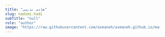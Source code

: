 ```yaml
--- 
title: "هادی ندیمی" 
slug: nadimi.hadi 
subTitle: "null" 
role: "author" 
image: "https://raw.githubusercontent.com/asmaneh/asmaneh.github.io/master/assets/img/authors/nadimi.hadi.jpg" 
--- 
```

